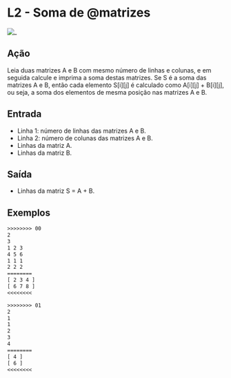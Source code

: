 # L2 - Soma de @matrizes

![_](cover.jpg)

## Ação

Leia duas matrizes A e B com mesmo número de linhas e colunas, e em seguida calcule e imprima a soma destas matrizes. Se S é a soma das matrizes A e B, então cada elemento S\[i\]\[j\] é calculado como A\[i\]\[j\] + B\[i\]\[j\], ou seja, a soma dos elementos de mesma posição nas matrizes A e B.

## Entrada

- Linha 1: número de linhas das matrizes A e B.  
- Linha 2: número de colunas das matrizes A e B.  
- Linhas da matriz A.  
- Linhas da matriz B.

## Saída

- Linhas da matriz S = A + B.

## Exemplos

``` txt
>>>>>>>> 00
2
3
1 2 3
4 5 6
1 1 1
2 2 2
========
[ 2 3 4 ]
[ 6 7 8 ]
<<<<<<<<

>>>>>>>> 01
2
1
1
2
3
4
========
[ 4 ]
[ 6 ]
<<<<<<<<
```

